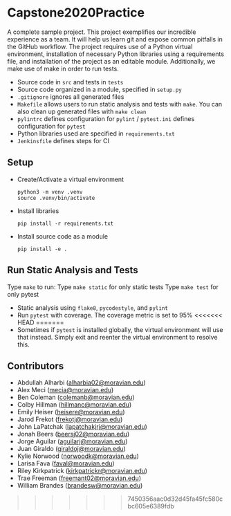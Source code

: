 #
##
# Capstone2020Practice

A complete sample project. This project exemplifies our incredible experience as a team. It will help us learn git and expose common pitfalls in the GitHub workflow. The project requires use of a Python virtual environment, installation of necessary Python libraries using a requirements file, and installation of the project as an editable module. Additionally, we make use of make in order to run tests.

* Source code in `src` and tests in `tests`
* Source code organized in a module, specified in `setup.py`
* `.gitignore` ignores all generated files
* `Makefile` allows users to run static analysis and tests with `make`.  You can also clean up generated files with `make clean`
* `pylintrc` defines configuration for `pylint` / `pytest.ini` defines configuration for `pytest`
* Python libraries used are specified in `requirements.txt`
* `Jenkinsfile` defines steps for CI

## Setup

* Create/Activate a virtual environment

  ```
  python3 -m venv .venv
  source .venv/bin/activate
  ```

* Install libraries

  ```
  pip install -r requirements.txt
  ```

* Install source code as a module

  ```
  pip install -e .
  ```


## Run Static Analysis and Tests

Type `make` to run:
Type `make static` for only static tests
Type `make test` for only pytest

* Static analysis using `flake8`, `pycodestyle`, and `pylint`
* Run `pytest` with coverage.  The coverage metric is set to 95%
<<<<<<< HEAD
=======
* Sometimes if `pytest` is installed globally, the virtual environment will use that instead. Simply exit and reenter the virtual environment to resolve this.

## Contributors

* Abdullah Alharbi (alharbia02@moravian.edu)
* Alex Meci (mecia@moravian.edu)
* Ben Coleman (colemanb@moravian.edu)
* Colby Hillman (hillmanc@moravian.edu)
* Emily Heiser (heisere@moravian.edu)
* Jarod Frekot (frekotj@moravian.edu)
* John LaPatchak (lapatchakjrj@moravian.edu)
* Jonah Beers (beersj02@moravian.edu)
* Jorge Aguilar (aguilarj@moravian.edu)
* Juan Giraldo (giraldoj@moravian.edu)
* Kylie Norwood (norwoodk@moravian.edu)
* Larisa Fava (faval@moravian.edu)
* Riley Kirkpatrick (kirkpatrickr@moravian.edu)
* Trae Freeman (freemant02@moravian.edu)
* William Brandes (brandesw@moravian.edu)
>>>>>>> 7450356aac0d32d45fa45fc580cbc605e6389fdb
